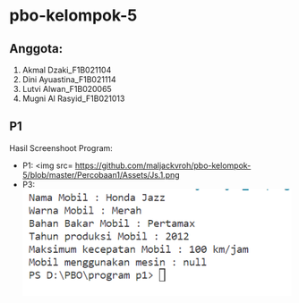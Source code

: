 # pbo-kelompok-5

## Anggota: 
1. Akmal Dzaki_F1B021104
2. Dini Ayuastina_F1B021114
3. Lutvi Alwan_F1B020065
4. Mugni Al Rasyid_F1B021013
   
## P1
Hasil Screenshoot Program:
- P1: <img src= https://github.com/maljackvroh/pbo-kelompok-5/blob/master/Percobaan1/Assets/Js.1.png 
- P3: <img src= https://github.com/maljackvroh/pbo-kelompok-5/blob/master/Percobaan1/Assets/SS%20js3.PNG>
